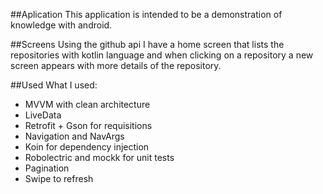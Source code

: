 
##Aplication
This application is intended to be a demonstration of knowledge with android.

##Screens
Using the github api I have a home screen that lists the repositories with kotlin language and when clicking on a 
repository a new screen appears with more details of the repository.

##Used
What I used:
- MVVM with clean architecture
- LiveData
- Retrofit + Gson for requisitions
- Navigation and NavArgs
- Koin for dependency injection
- Robolectric and mockk for unit tests
- Pagination
- Swipe to refresh


